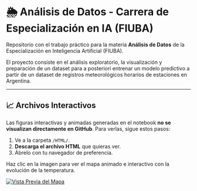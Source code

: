 # 🌦️ Análisis de Datos - Carrera de Especialización en IA (FIUBA)

Repositorio con el trabajo práctico para la materia **Análisis de Datos** de la Especialización en Inteligencia Artificial (FIUBA).

El proyecto consiste en el análisis exploratorio, la visualización y preparación de un dataset para a posteriori entrenar un modelo predictivo a partir de un dataset de registros meteorológicos horarios de estaciones en Argentina.

---
## 📈 Archivos Interactivos

Las figuras interactivas y animadas generadas en el notebook **no se visualizan directamente en GitHub**. Para verlas, sigue estos pasos:

1.  Ve a la carpeta `/HTML/`.
2.  **Descarga el archivo HTML** que quieras ver.
3.  Ábrelo con tu navegador de preferencia.

Haz clic en la imagen para ver el mapa animado e interactivo con la evolución de la temperatura.

[![Vista Previa del Mapa](URL_DE_LA_IMAGEN_PREVIA.png)](https://danisa-loop.github.io/AnalisisDatos_JUL2025_CEIA/mapa_animado_T.html)
